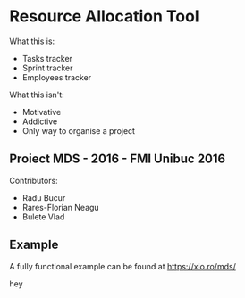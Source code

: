 # Resource Allocation Tool

What this is:

*   Tasks tracker
*   Sprint tracker
*   Employees tracker

What this isn't:

*   Motivative
*   Addictive
*   Only way to organise a project

## Proiect MDS - 2016 - FMI Unibuc 2016

Contributors:

-   Radu Bucur
-   Rares-Florian Neagu
-   Bulete Vlad

## Example

A fully functional example can be found at https://xio.ro/mds/


hey